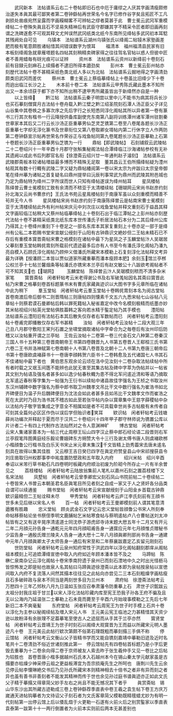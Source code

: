<!-- { "loadSidebar": true } -->
　　武冈新本　法帖谱系云右二十卷帖即旧石也中厄于庸缪之人厌其字画清瘦颇修治遂失本眞其最可鄙笑者第二卷钟繇帖再世荣名今名字已修作谷字矣且拓匠不工凡剥损处凿痕宛然呈露而字画糢糊畧不可辨帖之缪者莫甚于此　曹士冕云武冈军重模绛帖二十卷殊失眞且石不坚易失精神后有武臣守郡嫌其字不精采令匠者即旧画再刻谓之洗碑遂愈不可观其释文尤舛误然武冈纸类北纸今东南所见绛帖多武冈初本耳騐其残阙处自可见
　　乌镇本　法帖谱系云湖州乌镇张氏以绛阁二帖锓木家塾画差肥而极有笔意颇胜诸帖惜其间错误数字为恨耳
　　福清本　福州福清县民家有旧本板刻绛阁急就章雁塔题名四帖其刻稍精卖碑家得之往往驾名官帖以惑人但彼中匠者不善用蜡毎有砑光痕可以证辨
　　资州本　法帖谱系云资州以新绛前十卷刻石前有目録元刻麻石上续搨者不逮旧所得本遒劲矣
　　彭州本　曹士冕云彭州帖亦刻歴代法帖十卷不甚精采纸色类北纸人多以为北帖　法帖谱系云掘地得之字画清劲颇类旧武冈而差优
　　蔡州本　曹士冕云上蔡临摹绛帖上十卷虽比旧绛少下十卷而逈出临江长沙之上
　　木本前十卷二本　法帖谱系云甲秀陈氏藏此墨本不知所出又一本余顷获于都下亦不知所出稍不逮甲秀所藏虽皆出于新绛然亦自是一种
　　以上皆绛
　　黔江帖　法帖谱系云秦子明尝以里中儿不能书为病其将兵长沙也买石摹刻僧寳月古法帖十卷舟载入黔江壁之黔江绍圣院刻石潭人汤正臣父子详见山谷集中其卷帙之多寡次序之先后字行之长短悉同淳化阁帖其所以异者第一卷有篆书三行其次有楷书一行云降授供备库副使充东南第八副将训练潭州诸军潭州驻劄秦世章家本其后又二行云长沙汤正臣重摹男仙芝灵芝镌第二卷至八卷尾各题长沙汤正臣重摹七字却无淳化篆书及世章衔位又第八卷取卿女壻帖内第二行休字立人作两防第二卷钟繇宣示帖再世荣名作荣谷正与戏鱼帖同第九卷尾题长沙汤正臣摹勒上石第十卷题长沙汤正臣重摹男仙芝镌为一行
　　鼎帖【即武陵帖】　石刻铺叙云武陵帖二十二卷绍兴十一年辛酉十月郡守张斛集秘阁法帖合潭绛临江沙海诸帖参校有无补其遗阙以成此书后列郡官名衔【徐澄斋云绍兴廿一年通判赵子濬刻】　法帖谱系云武陵郡斋板本较诸帖増益最多博而不精殊无足取　董其昌云王伯所搨绛帖疑为澧州帖观其毎数十行輙有武陵二字又疑为鼎帖繙阅第一卷以宋太宗为弁跋曰太宗皇帝御笔在绛州摹为诸帖之首复疑名曰鼎州提举曰沅辰判事常武为鼎州而武陵其附邑城也乃定为鼎帖特为绛州二字所误而世人只知有绛帖遂误为绛州帖耳
　　星凤楼帖　陈绎曽云曹士冕模刻工致有余清而不秾亚于太清楼续帖【珊瑚网云宋尚书赵彦约刻孙北海又云尚书曹彦约】王氏法书苑云星鳯楼帖刻于南康军虽以众刻重模而精善不茍并无今人书
　　星凤楼帖宋尚书赵彦约刻于南康陈绎曽云是帖南宋曹士冕模刻亚于太清楼续帖此外有利州帖宋庆元中刘次庄以戏鱼堂帖并释文重刻石于益昌其释文字画较临江帖稍大又蔡州帖临摹绛帖上十卷刻石出于临江潭帖之上彭州帖亦刻歴代法帖十卷不甚精采纸类北纸东库本世传潘氏子析居法帖石本分为二其后绛州公库乃得其上十卷绛州重刻下十卷足之一部名东库本其家复重刻上十卷亦足一部于是绛州有公私二本若赐书堂宋宣献公绶刻于山阳有古钟鼎识文絶妙但二王帖未精石已不存后有重模本寳晋斋帖宋曹之格模刻在诸帖中最下为星凤之子玉麟堂帖汴人吴琚居父摹刻羣玉堂帖韩侂胄刻所载前代遗迹最多后亦有人书至今有潘氏淳化阁帖乃潘九亮自模入石顾氏淳化阁帖乃顾仲义借潘氏所藏宋本模勒上石复刻淳化法帖释文考异最为详确【按潘顾二本皆以贾似道家所藏重摹而潘本瘦顾本肥】余刻玉馆兰亭桞公权兰亭十七帖兰馨烟条等帖潘氏亦镌宋本兰亭后有赵文敏公十八跋欲考阁帖者不可不知其支也【瑚网】
　　玉麟堂帖　陈绎曽云汴人吴琚模刻秾而不清多杂米家笔
　　寳晋斋帖　闲者轩帖考云米老得谢公书及右军破羗帖因名其斋曰寳晋此帖乃宋曹之格摹刻卷首标题篆书末有曹氏家藏眞迹识以大图书字多元章所临在诸帖中此为稍下
　　羣玉堂帖　闲者轩帖考云羣玉堂帖十卷韩侂胄刻本名为阅古堂帖首卷南渡后帝后御书二则晋隋帖三则唐帖四则懐素千文五六九悉宋帖七山谷帖八元章帖十则蔡君谟石曼卿帖后韩以罪死籍帖入秘省嘉定中改今名模刻极精而纸墨亦妙其米帖视绍兴帖英光堂帖俱胜葢韩之客向若水精于鍳定帖乃其手模也
　　澧阳帖　法帖谱系云澧阳旧有法帖石本其后散失仅存者右军数帖而已　闲者轩帖考云澧阳刻帖十卷甫完即播散仅存右军书甚精
　　汝帖　闲者轩帖考云汝帖十二段大观三年己丑八月郡守敷阳王宷刋石置之坐啸堂摘取诸帖中字牵合为之毎卷后有汝州印后防稽又以汝帖重开谓之兰亭帖　王佐云汝帖十二卷第一卷三代金石文八种第二卷秦汉三国人书十五种第三卷晋南朝帝王书第四卷魏晋九人书第五卷晋人王郗桓三氏书第六卷二王书并洛神赋第七卷南朝十人书第八卷晋及北朝十二人书第九卷唐三朝帝后书第十卷唐欧虞褚薛书十一卷唐李顔韩贺六臣书十二卷韩愈及五代诸国七人书其石不佳诸帖中最下者也　黄伯思东观余论云顷在洛中见汝刻十二卷杂取法帖续帖中所有者时载之又珉玉间簉不能辨也此犹无害至其集古帖及碑中字萃为伪帖并以一帖省其文别为帖语及强名者甚多如以逸少帖春秋輙为患不得北军问逺近清和等语乃摘取北军逺近春秋等字集为一帖强为王衍书以续帖中诸县故佳字强名为王桢之书取汝州东汉州辅碑中数字强名为蔡中郎书取卫州魏孝文吊比干文中数行强名为崔浩书如北齐碑便目为温子升后魏碑便目为沈法会如此者甚多且如吊比干文魏孝文作而崔浩之死在太武时乃目为浩书其不稽古如此至若张华帖内杂以寳章集中王慈字薛稷帖中杂以法帖内子敬字皆集成之字意全不相属如是者不可具载幸世尚多古帖极有未传者自可刻其全篇何必区区作伪以误后学但贻识者笑耳
　　欵识帖　闲者轩帖考云钱塘薛尚功编次并释起于夏而尽于汉共二十卷绍兴十四年甲子郡守林师说为镌置公库以片计者二十有四上代制作古法灿然对之令人意渊神旷
　　博古堂帖　闲者轩帖考云宋人集诸家善本为一帖三代止周穆王坛山四字汉止蔡中郎石经论语二段晋则右军兰亭叙笔阵图黄庭经乐毅论曹娥碑东方朔赞大令十三行及谢太傅书唐人则虞褚欧桞小楷顔鲁公行楷书及白乐天书宋止米元章末集汉千文皆精上劲秀葢宋去唐未逺名刻具在故得以集其佳胜　又云穆王吉日癸巳四字在眞定府赞皇县山中宋祁搜获县令刘庄凿取归州权郡事李中祐龛置防壁政和五年取入内府
　　绍兴米帖　绍兴辛酉奉诏以米芾行草书勒石凡四卷明时板藏内府顺治初废为阶砌今所存止一片有半余曽见之
　　荔枝楼帖　闲者轩帖考云陆放翁集前人笔札以嘉州石刻之置荔枝楼下又名宋法帖
　　凤墅帖　闲者轩帖考云曾季卿宏父刻石凤山书院前帖二十卷续帖二十卷皆宋人书曽云本朝圣君名臣眞笔目所见者刻之自成一家又于人之贤奸各分品类自谓可以续通鉴
　　赐书堂帖　闲者轩帖考云宋宣献绶刻于山阳金乡首载古钟鼎欵识最精但二王帖诠释未尽
　　甲秀堂帖　闲者轩帖考云庐江李氏刻前有王顔书世多未见后继以宋名人书
　　百一帖　闲者轩帖考云王曼卿模刻前人谓其笔意清遒雅有胜趣
　　忠义堂帖　顾炎武金石文字记云忠义堂帖皆顔鲁公书宋人所刻奉命帖移蔡帖论坐书祭侄季明文鹿脯帖乞米帖寒食帖与蔡明逺帖卢八仓曹帖送刘太冲帖皆有之又有送辛晃序清逺道士同沈恭子游虎邱寺诗末题大厯五年十二月又有开元二年二月顔元孙告身一通乾元元年四月顔昭甫告身一通寳应元年七月顔惟贞赠秘书少监告身一通殷氏赠兰陵夫人告身一通大厯十二年八月顔眞卿刑部尚书告身一通建中元年八月顔眞卿太子太师告身一通后有宋至和二年蔡襄跋嘉定乙亥留元刚刻石
　　世防堂帖　闲者轩帖考云泉州知府常性于洪武四年以淳化阁帖翻刻郡庠从阁帖祖本模刻上可追嫓潭绛宣徳中取入内府如近年顾本潘本皆不及之
　　马蹄帖　陈楙仁泉南杂记云淳化阁帖十卷宋季南狩遗于泉州已而刻石湮地中久之时出光怪枥马皆惊怖发之即是帖也故泉人名其帖曰马蹄眞迹徐澄斋以此本即为泉帖按泉帖以宣徳间取入内府不复流落人间然其搨本往往见之此帖向亦尝见二三本石刻粗燥字画枯瘦且石多破碎政与泉本不同当是两刻世多目为兰州本
　　肃府帖　徐澄斋法帖考云万厯四十三年乙邜秋八月九日温如玉张应召奉肃藩令防重摹上石　肃世子识鋐跋云太祖分封我庄祖于甘兰以宋人淳化法帖珍藏内库至宪王恐我子孙各王府不徧及且无以公海内乃延温张二士摹勒上石未竟而薨至于辛酉六月始竣事模勒之工先后七年新旧二本不爽毫髪
　　东府堂帖　闲者轩帖考云周宪王为世子时手模上石共十卷以淳化为主参以秘阁续帖及増入宋元人书　王元美云宪王临池之力甚精惜其天资少逊以故粉泽有余肤理不足葢摹笔至使古人之迹屈而从手其于兰亭亦然
　　寳贤堂帖　闲者轩帖考云晋靖王为世子时刻石以阁绛大观寳晋为王而益以所藏宋元明人墨迹凡十卷　王元美云此帖行欵次第颇不俗苐石理既粗而摹刻搨三手俱不称
　　停云馆帖　闲者轩帖考云文衡山父子皆精书学而又能自镌刻嘉靖中摹勒旧迹及近时名笔共十二卷清劲不俗近世诸刻推此第一　停云馆帖先有四卷帖首标题乃是小字后更毁去重摹为十二卷余向得二卷于京师被友人索去昨于张生羲仲手又见一卷比之后帖为较胜也　首卷晋唐小楷多据越州石氏本入石越州本今在锡山秦太学元献家虽是古搨要亦枯燥少神采停云祖之更益板滞宜为吾宗损庵先生之所呵也　唐荆川先生云余见停云帖李懐琳絶交书后乃见孙氏所藏宋本则精神相去十倍书之者非有异而刻之者异也虽有善书非善刻者不能发其精神而传于世也余见孙过庭书谱眞迹亦正如此文氏父子精于摹搨又得章简父妙手左右之尚且不能无憾况其下者乎
　　眞赏斋帖　锡山华东沙出其所藏古迹勒成三卷上卷钟繇荐季直表中卷王羲之袁生帖下卷王方庆万嵗通天进帖钩摹者为文待诏父子刻石者为文氏客章简父模勒既精氊蜡尤妙为有明一代刻帖第一出停云馆上后以倭乱燬于火更勒一石遂有火前火后之别赏鍳家以季直表袁泰第一跋第十十一两行倒置者为火前本实则前后两本无甚差别也
